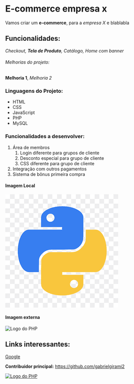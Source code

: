 # E-commerce empresa x

Vamos criar um **e-commerce**, para a *empresa X* e blablabla

## Funcionalidades:

_Checkout, **Tela de Produto**, Catálogo, Home com banner_


###### Melhorias do projeto:

__Melhoria 1__, _Melhoria 2_

### Linguagens do Projeto:

* HTML
* CSS
* JavaScript
* PHP
* MySQL


### Funcionalidades a desenvolver:

1. Área de membros
    1. Login diferente para grupos de cliente
    2. Desconto especial para grupo de cliente
    3. CSS diferente para grupo de cliente
2. Integração com outros pagamentos
3. Sistema de bônus primeira compra


#### Imagem Local

![Logo do Python](img/python.png)


#### Imagem externa

![Logo do PHP](https://upload.wikimedia.org/wikipedia/commons/thumb/2/27/PHP-logo.svg/1200px-PHP-logo.svg.png)


## Links interessantes:

[Google](https://www.google.com.br)

**Contribuidor principal:** https://github.com/gabrielgirami2

[![Logo do PHP](https://upload.wikimedia.org/wikipedia/commons/thumb/2/27/PHP-logo.svg/1200px-PHP-logo.svg.png)](https://github.com/gabrielgirami2)